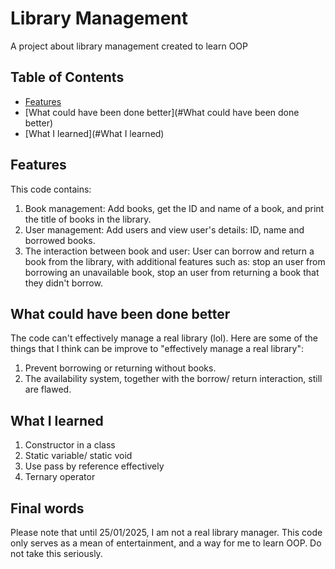 # Library Management
A project about library management created to learn OOP
## Table of Contents

- [Features](#Features)
- [What could have been done better](#What could have been done better)
- [What I learned](#What I learned)

## Features

This code contains:

1. Book management: Add books, get the ID and name of a book, and print the title of books in the library.
2. User management: Add users and view user's details: ID, name and borrowed books.
3. The interaction between book and user: User can borrow and return a book from the library, with additional features such as: stop an user from borrowing an unavailable book, stop an user from returning a book that they didn't borrow.

## What could have been done better

The code can't effectively manage a real library (lol). Here are some of the things that I think can be improve to "effectively manage a real library":

1. Prevent borrowing or returning without books.
2. The availability system, together with the borrow/ return interaction, still are flawed.


## What I learned

1. Constructor in a class
2. Static variable/ static void
3. Use pass by reference effectively
4. Ternary operator

## Final words

Please note that until 25/01/2025, I am not a real library manager. This code only serves as a mean of entertainment, and a way for me to learn OOP. Do not take this seriously. 
